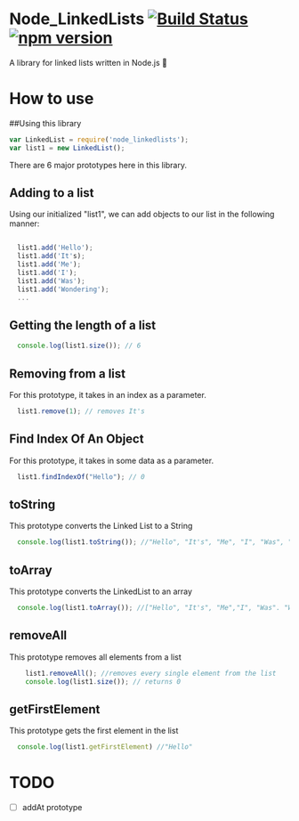 # Node_LinkedLists [![Build Status](https://travis-ci.org/LibanTheDev/Node_LinkedLists.svg?branch=master)](https://travis-ci.org/LibanTheDev/Node_LinkedLists) [![npm version](https://badge.fury.io/js/node_linkedlists.svg)](https://badge.fury.io/js/node_linkedlists)
A library for linked lists written in Node.js 💯

# How to use

##Using this library
```JavaScript
var LinkedList = require('node_linkedlists');
var list1 = new LinkedList();

```

There are 6 major prototypes here in this library.

## Adding to a list
Using our initialized "list1", we can add objects to our list in the following
manner:
```JavaScript

  list1.add('Hello');
  list1.add('It's);
  list1.add('Me');
  list1.add('I');
  list1.add('Was');
  list1.add('Wondering');
  ...

```
## Getting the length of a list
```Javascript
  console.log(list1.size()); // 6
  ```

## Removing from a list
For this prototype, it takes in an index as a parameter.
```Javascript
  list1.remove(1); // removes It's
  ```
## Find Index Of An Object
For this prototype, it takes in some data as a parameter.
```Javascript
  list1.findIndexOf("Hello"); // 0
  ```
## toString
This prototype converts the Linked List to a String
```Javascript
  console.log(list1.toString()); //"Hello", "It's", "Me", "I", "Was", "Wondering"
  ```
## toArray
This prototype converts the LinkedList to an array
```Javascript
  console.log(list1.toArray()); //["Hello", "It's", "Me","I", "Was". "Wondering"]
  ```
## removeAll
This prototype removes all elements from a list
```Javascript
    list1.removeAll(); //removes every single element from the list
    console.log(list1.size()); // returns 0
  ``` 
## getFirstElement
This prototype gets the first element in the list
```Javascript
  console.log(list1.getFirstElement) //"Hello"
  ```
# TODO
- [ ] addAt prototype
